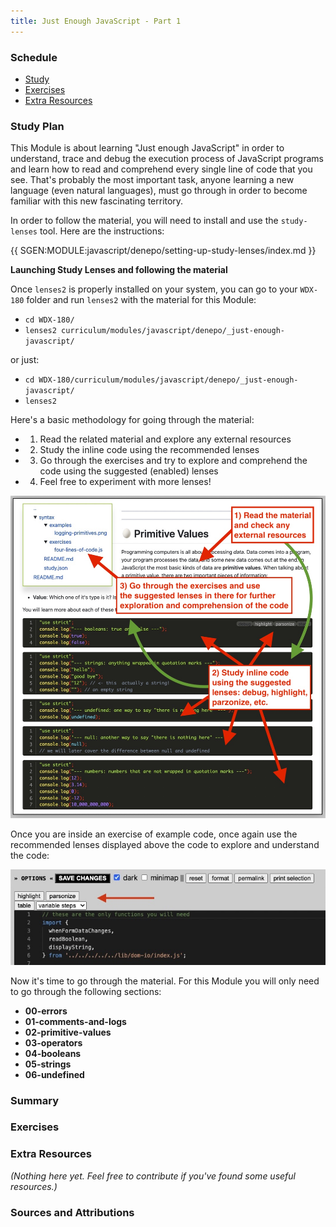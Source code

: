 ```yaml
---
title: Just Enough JavaScript - Part 1
---
```


### Schedule

  - [Study](#study-plan-NN)
  - [Exercises](#exercises-NN)
  - [Extra Resources](#extra-resources-NN)

### Study Plan

  This Module is about learning "Just enough JavaScript" in order to understand, trace and debug the execution process of JavaScript programs and learn how to read and comprehend every single line of code that you see. That's probably the most important task, anyone learning a new language (even natural languages), must go through in order to become familiar with this new fascinating territory. 

  In order to follow the material, you will need to install and use the `study-lenses` tool. Here are the instructions:

  {{ SGEN:MODULE:javascript/denepo/setting-up-study-lenses/index.md }}

  **Launching Study Lenses and following the material**

  Once `lenses2` is properly installed on your system, you can go to your `WDX-180` folder and run `lenses2` with the material for this Module:

  - `cd WDX-180/`
  - `lenses2 curriculum/modules/javascript/denepo/_just-enough-javascript/`

  or just:

  - `cd WDX-180/curriculum/modules/javascript/denepo/_just-enough-javascript/`
  - `lenses2`

  Here's a basic methodology for going through the material:

  - 1) Read the related material and explore any external resources
  - 2) Study the inline code using the recommended lenses
  - 3) Go through the exercises and try to explore and comprehend the code using the suggested (enabled) lenses
  - 4) Feel free to experiment with more lenses!

  ![Study Lenses Guide](./assets/study.lenses.guide.jpg)

  Once you are inside an exercise of example code, once again use the recommended lenses displayed above the code to explore and understand the code:

  ![Exercise Lenses](./assets/recommended.lenses.jpg)

  Now it's time to go through the material. For this Module you will only need to go through the following sections:

  - **00-errors**
  - **01-comments-and-logs**
  - **02-primitive-values**
  - **03-operators**
  - **04-booleans**
  - **05-strings**
  - **06-undefined**

### Summary

### Exercises

  <!-- SGEN:META:PROGRESS:task=Explore the '00-errors' section of 'Just Enough JavaScript' -->

  <!-- SGEN:META:PROGRESS:task=Explore the '01-comments-and-logs' section of 'Just Enough JavaScript' -->

  <!-- SGEN:META:PROGRESS:task=Explore the '02-primitive-values' section of 'Just Enough JavaScript' -->

  <!-- SGEN:META:PROGRESS:task=Explore the '03-operators' section of 'Just Enough JavaScript' -->

  <!-- SGEN:META:PROGRESS:task=Explore the '04-booleans' section of 'Just Enough JavaScript' -->
  
  <!-- SGEN:META:PROGRESS:task=Explore the '05-strings' section of 'Just Enough JavaScript' -->

  <!-- SGEN:META:PROGRESS:task=Explore the '06-undefined' section of 'Just Enough JavaScript' -->

### Extra Resources

  _(Nothing here yet. Feel free to contribute if you've found some useful resources.)_

### Sources and Attributions